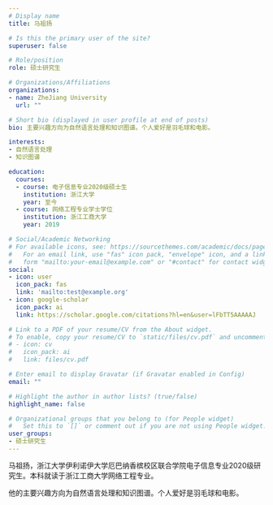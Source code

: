 ```yaml
---
# Display name
title: 马祖扬

# Is this the primary user of the site?
superuser: false

# Role/position
role: 硕士研究生

# Organizations/Affiliations
organizations:
- name: ZheJiang University
  url: ""

# Short bio (displayed in user profile at end of posts)
bio: 主要兴趣方向为自然语言处理和知识图谱。个人爱好是羽毛球和电影。

interests:
- 自然语言处理
- 知识图谱

education:
  courses:
  - course: 电子信息专业2020级硕士生
    institution: 浙江大学
    year: 至今
  - course: 网络工程专业学士学位
    institution: 浙江工商大学
    year: 2019

# Social/Academic Networking
# For available icons, see: https://sourcethemes.com/academic/docs/page-builder/#icons
#   For an email link, use "fas" icon pack, "envelope" icon, and a link in the
#   form "mailto:your-email@example.com" or "#contact" for contact widget.
social:
- icon: user
  icon_pack: fas
  link: 'mailto:test@example.org'
- icon: google-scholar
  icon_pack: ai
  link: https://scholar.google.com/citations?hl=en&user=lFbTT5AAAAAJ

# Link to a PDF of your resume/CV from the About widget.
# To enable, copy your resume/CV to `static/files/cv.pdf` and uncomment the lines below.
# - icon: cv
#   icon_pack: ai
#   link: files/cv.pdf

# Enter email to display Gravatar (if Gravatar enabled in Config)
email: ""

# Highlight the author in author lists? (true/false)
highlight_name: false

# Organizational groups that you belong to (for People widget)
#   Set this to `[]` or comment out if you are not using People widget.
user_groups:
- 硕士研究生
---
```

马祖扬，浙江大学伊利诺伊大学厄巴纳香槟校区联合学院电子信息专业2020级研究生。本科就读于浙江工商大学网络工程专业。

他的主要兴趣方向为自然语言处理和知识图谱。个人爱好是羽毛球和电影。
